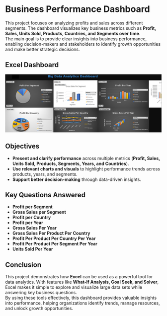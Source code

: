 # **Business Performance Dashboard**

This project focuses on analyzing profits and sales across different segments. The dashboard visualizes key business metrics such as **Profit, Sales, Units Sold, Products, Countries, and Segments over time**.  
The main goal is to provide clear insights into business performance, enabling decision-makers and stakeholders to identify growth opportunities and make better strategic decisions.

## **Excel Dashboard**

![Business Performance Dashboard Screenshot](./Dashboard.png)

## **Objectives**

- **Present and clarify performance** across multiple metrics (**Profit, Sales, Units Sold, Products, Segments, Years, and Countries**). 
- **Use relevant charts and visuals** to highlight performance trends across products, years, and segments.  
- **Support better decision-making** through data-driven insights. 

## **Key Questions Answered**

- **Profit per Segment**  
- **Gross Sales per Segment**  
- **Profit per Country**  
- **Profit per Year**  
- **Gross Sales Per Year**  
- **Gross Sales Per Product Per Country**  
- **Profit Per Product Per Country Per Year**  
- **Profit Per Product Per Segment Per Year**  
- **Units Sold Per Year**

## **Conclusion**

This project demonstrates how **Excel** can be used as a powerful tool for data analytics. With features like **What-If Analysis, Goal Seek, and Solver**, Excel makes it simple to explore and visualize large data sets while answering key business questions.  
By using these tools effectively, this dashboard provides valuable insights into performance, helping organizations identify trends, manage resources, and unlock growth opportunities.
